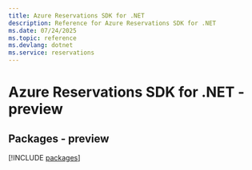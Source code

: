```yaml
---
title: Azure Reservations SDK for .NET
description: Reference for Azure Reservations SDK for .NET
ms.date: 07/24/2025
ms.topic: reference
ms.devlang: dotnet
ms.service: reservations
---
```

# Azure Reservations SDK for .NET - preview
## Packages - preview
[!INCLUDE [packages](reservations-index.md)]